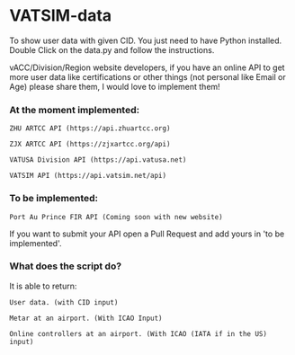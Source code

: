 # VATSIM-data

To show user data with given CID. You just need to have Python installed. Double Click on the data.py and follow the instructions.

vACC/Division/Region website developers, if you have an online API to get more user data like certifications or other things (not personal like Email or Age) please share them, I would love to implement them!




### At the moment implemented:

`ZHU ARTCC API (https://api.zhuartcc.org)`

`ZJX ARTCC API (https://zjxartcc.org/api)`

`VATUSA Division API (https://api.vatusa.net)`

`VATSIM API (https://api.vatsim.net/api)`







### To be implemented:

`Port Au Prince FIR API (Coming soon with new website)`

If you want to submit your API open a Pull Request and add yours in 'to be implemented'.

### What does the script do?
It is able to return:

`User data. (with CID input)`

`Metar at an airport. (With ICAO Input)`

`Online controllers at an airport. (With ICAO (IATA if in the US) input)`




